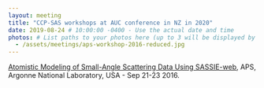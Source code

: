 ```yaml
---
layout: meeting
title: "CCP-SAS workshops at AUC conference in NZ in 2020"
date: 2019-08-24 # 10:00:00 -0400 - Use the actual date and time
photos: # List paths to your photos here (up to 3 will be displayed by the layout)
  - /assets/meetings/aps-workshop-2016-reduced.jpg
---
```


[Atomistic Modeling of Small-Angle Scattering Data Using SASSIE-web](https://sassie-web.chem.utk.edu/training/aps_2016/main.html),
APS, Argonne National Laboratory, USA - Sep 21-23 2016.